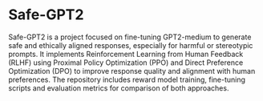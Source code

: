 # Safe-GPT2
 Safe-GPT2 is a project focused on fine-tuning GPT2-medium to generate safe and ethically aligned responses, especially for harmful or stereotypic prompts. It implements Reinforcement Learning from Human Feedback (RLHF) using Proximal Policy Optimization (PPO) and Direct Preference Optimization (DPO) to improve response quality and alignment with human preferences. The repository includes reward model training, fine-tuning scripts and evaluation metrics for comparison of both approaches.
